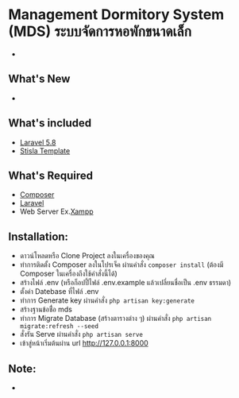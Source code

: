 # Management Dormitory System (MDS) ระบบจัดการหอพักขนาดเล็ก
-

## What's New
-

## What's included 
* [Laravel 5.8](https://laravel.com/docs/5.8)
* [Stisla Template](https://github.com/stisla/stisla)

## What's Required
* [Composer](https://getcomposer.org/)
* [Laravel](https://laravel.com/)
* Web Server Ex.[Xampp](https://www.apachefriends.org/index.html)

## Installation:
- ดาวน์โหลดหรือ Clone Project ลงในเครื่องของคุณ
- ทำการติดตั้ง Composer ลงในโปรเจ็ค ผ่านคำสั่ง ``` composer install ``` (ต้องมี Composer ในเครื่องถึงใช้คำสั่งนี้ได้)
- สร้างไฟล์ .env (หรือก็อปปี้ไฟล์ .env.example แล้วเปลี่ยนชื่อเป็น .env ธรรมดา)
- ตั้งค่า Datebase ที่ไฟล์ .env
- ทำการ Generate key ผ่านคำสั่ง ```php artisan key:generate```
- สร้างฐานข้อชื่่อ mds
- ทำการ Migrate Database (สร้างตารางต่าง ๆ) ผ่านคำสั่ง ```php artisan migrate:refresh --seed```
- สั่งรัน Serve ผ่านคำสั่ง ```php artisan serve```
- เข้าสู่หน้าเริ่มต้นผ่าน url http://127.0.0.1:8000
     
## Note:
-
